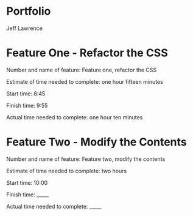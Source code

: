 # Portfolio
Jeff Lawrence

# Feature One - Refactor the CSS

Number and name of feature: Feature one, refactor the CSS

Estimate of time needed to complete: one hour fifteen minutes

Start time: 8:45

Finish time: 9:55

Actual time needed to complete: one hour ten minutes

# Feature Two - Modify the Contents

Number and name of feature: Feature two, modify the contents

Estimate of time needed to complete: two hours

Start time: 10:00

Finish time: _____

Actual time needed to complete: _____
